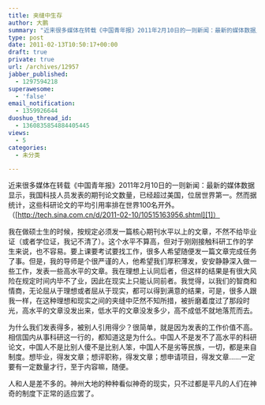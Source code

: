 ```yaml
---
title: 夹缝中生存
author: 大鹏
summary: "近来很多媒体在转载《中国青年报》2011年2月10日的一则新闻：最新的媒体数据显示，我国科技人员发表的期刊论文数量，已经超过美国，位居世界第一。然而据统计，这些科研论文的平均引用率排在世界100名开外。（[http://tech.sina.com.cn/d/2011-02-10/10515163956.shtml][1]）"
type: post
date: 2011-02-13T10:50:17+00:00
draft: true
private: true
url: /archives/12957
jabber_published:
  - 1297594218
superawesome:
  - 'false'
email_notification:
  - 1359926644
duoshuo_thread_id:
  - 1360835854884405445
views:
  - 5
categories:
  - 未分类

---
```

近来很多媒体在转载《中国青年报》2011年2月10日的一则新闻：最新的媒体数据显示，我国科技人员发表的期刊论文数量，已经超过美国，位居世界第一。然而据统计，这些科研论文的平均引用率排在世界100名开外。（[http://tech.sina.com.cn/d/2011-02-10/10515163956.shtml][1]）

我在做硕士生的时候，按规定必须发一篇核心期刊水平以上的文章，不然不给毕业证（或者学位证，我记不清了）。这个水平不算高，但对于刚刚接触科研工作的学生来说，也不容易。要上课要考试要找工作，很多人希望随便发一篇文章完成任务了事。但是，我的导师是个很严谨的人，他希望我们厚积薄发，安安静静深入做一些工作，发表一些高水平的文章。我在理想上认同后者，但这样的结果是有很大风险在规定时间内毕不了业，因此在现实上只能认同前者。我觉得，以我们的智商和情商，无论屈从于理想或者屈从于现实，都可以得到满意的结果，可是，很多人跟我一样，在这种理想和现实之间的夹缝中茫然不知所措，被折磨着度过了那段时光，高水平的文章没发出来，低水平的文章没发多少，高不成低不就地落荒而去。

为什么我们发表得多，被别人引用得少？很简单，就是因为发表的工作价值不高。相信国内从事科研这一行的，都知道这是为什么。中国人不是发不了高水平的科研论文，中国人不是比别人傻不是比别人笨，中国人不是劣等民族，一切，都是来自制度。想毕业，得发文章；想评职称，得发文章；想申请项目，得发文章……一定要有一定数量才行，至于内容嘛，随便。

人和人是差不多的。神州大地的种种看似神奇的现实，只不过都是平凡的人们在神奇的制度下正常的适应罢了。

 [1]: http://tech.sina.com.cn/d/2011-02-10/10515163956.shtml "http://tech.sina.com.cn/d/2011-02-10/10515163956.shtml"
